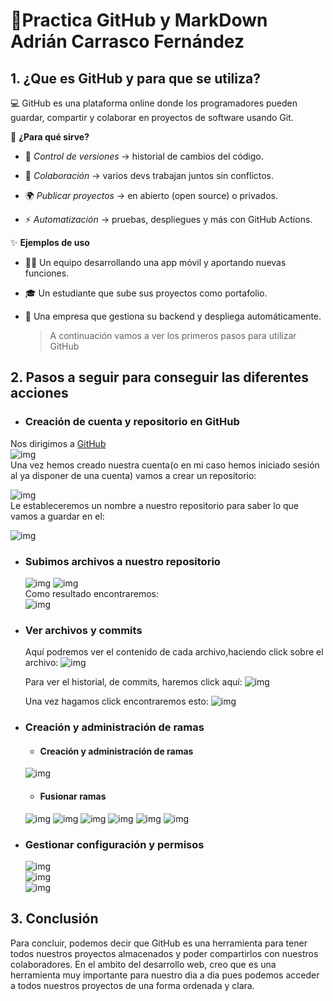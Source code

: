 # 📝Practica GitHub y MarkDown Adrián Carrasco Fernández 

## 1. ¿Que es GitHub y para que se utiliza?

💻 GitHub es una plataforma online donde los programadores pueden guardar, compartir y colaborar en proyectos de software usando Git.

🔧 **¿Para qué sirve?**

* 📜 _Control de versiones_ → historial de cambios del código.

* 🤝 _Colaboración_ → varios devs trabajan juntos sin conflictos.

* 🌍 _Publicar proyectos_ → en abierto (open source) o privados.

* ⚡ _Automatización_ → pruebas, despliegues y más con GitHub Actions.

✨ **Ejemplos de uso**

* 👩‍💻 Un equipo desarrollando una app móvil y aportando nuevas funciones.

* 🎓 Un estudiante que sube sus proyectos como portafolio.

* 🏢 Una empresa que gestiona su backend y despliega automáticamente.

  >A continuación vamos a ver los primeros pasos para utilizar GitHub

## 2. Pasos a seguir para conseguir las diferentes acciones

* ### Creación de cuenta y repositorio en GitHub
Nos dirigimos a [GitHub](https://github.com/)  
  ![img](https://github.com/AdriCarrasco22/Porfolio_Adrian_Carrasco_DAW/blob/main/UD1_GitHub_Y_MarkDown/Ejercicios/EjercicioGitHubYMarkDown/imagenes/00-img1.png)  
  Una vez hemos creado nuestra cuenta(o en mi caso hemos iniciado sesión al ya disponer de una cuenta) vamos a crear un repositorio:

  ![img](https://github.com/AdriCarrasco22/Porfolio_Adrian_Carrasco_DAW/blob/main/UD1_GitHub_Y_MarkDown/Ejercicios/EjercicioGitHubYMarkDown/imagenes/01-img2.png)  
  Le estableceremos un nombre a nuestro repositorio para saber lo que vamos a guardar en el:

  ![img](https://github.com/AdriCarrasco22/Porfolio_Adrian_Carrasco_DAW/blob/main/UD1_GitHub_Y_MarkDown/Ejercicios/EjercicioGitHubYMarkDown/imagenes/02-img.png)

* ### Subimos archivos a nuestro repositorio
  ![img](https://github.com/AdriCarrasco22/Porfolio_Adrian_Carrasco_DAW/blob/main/UD1_GitHub_Y_MarkDown/Ejercicios/EjercicioGitHubYMarkDown/imagenes/03-img.png)
  ![img](https://github.com/AdriCarrasco22/Porfolio_Adrian_Carrasco_DAW/blob/main/UD1_GitHub_Y_MarkDown/Ejercicios/EjercicioGitHubYMarkDown/imagenes/04-img.png)    
  Como resultado encontraremos:  
  ![img](https://github.com/AdriCarrasco22/Porfolio_Adrian_Carrasco_DAW/blob/main/UD1_GitHub_Y_MarkDown/Ejercicios/EjercicioGitHubYMarkDown/imagenes/05-img.png)

* ### Ver archivos y commits
  Aquí podremos ver el contenido de cada archivo,haciendo click sobre el archivo:
  ![img](https://github.com/AdriCarrasco22/Porfolio_Adrian_Carrasco_DAW/blob/main/UD1_GitHub_Y_MarkDown/Ejercicios/EjercicioGitHubYMarkDown/imagenes/06-img.png)
  
  Para ver el historial, de commits, haremos click aquí:
  ![img](https://github.com/AdriCarrasco22/Porfolio_Adrian_Carrasco_DAW/blob/main/UD1_GitHub_Y_MarkDown/Ejercicios/EjercicioGitHubYMarkDown/imagenes/07-img.png)

  Una vez hagamos click encontraremos esto:
  ![img](https://github.com/AdriCarrasco22/Porfolio_Adrian_Carrasco_DAW/blob/main/UD1_GitHub_Y_MarkDown/Ejercicios/EjercicioGitHubYMarkDown/imagenes/08-img.png)

* ### Creación y administración de ramas

  * #### Creación y administración de ramas
  ![img](https://github.com/AdriCarrasco22/Porfolio_Adrian_Carrasco_DAW/blob/main/UD1_GitHub_Y_MarkDown/Ejercicios/EjercicioGitHubYMarkDown/imagenes/09-img.png)

  * #### Fusionar ramas
  ![img](https://github.com/AdriCarrasco22/Porfolio_Adrian_Carrasco_DAW/blob/main/UD1_GitHub_Y_MarkDown/Ejercicios/EjercicioGitHubYMarkDown/imagenes/10-img.png)
  ![img](https://github.com/AdriCarrasco22/Porfolio_Adrian_Carrasco_DAW/blob/main/UD1_GitHub_Y_MarkDown/Ejercicios/EjercicioGitHubYMarkDown/imagenes/11-img.png)
  ![img](https://github.com/AdriCarrasco22/Porfolio_Adrian_Carrasco_DAW/blob/main/UD1_GitHub_Y_MarkDown/Ejercicios/EjercicioGitHubYMarkDown/imagenes/12-img.png)
  ![img](https://github.com/AdriCarrasco22/Porfolio_Adrian_Carrasco_DAW/blob/main/UD1_GitHub_Y_MarkDown/Ejercicios/EjercicioGitHubYMarkDown/imagenes/13-img.png)
  ![img](https://github.com/AdriCarrasco22/Porfolio_Adrian_Carrasco_DAW/blob/main/UD1_GitHub_Y_MarkDown/Ejercicios/EjercicioGitHubYMarkDown/imagenes/14-img.png)
  ![img](https://github.com/AdriCarrasco22/Porfolio_Adrian_Carrasco_DAW/blob/main/UD1_GitHub_Y_MarkDown/Ejercicios/EjercicioGitHubYMarkDown/imagenes/15-img.png)

* ### Gestionar configuración y permisos
  ![img](https://github.com/AdriCarrasco22/Porfolio_Adrian_Carrasco_DAW/blob/main/UD1_GitHub_Y_MarkDown/Ejercicios/EjercicioGitHubYMarkDown/imagenes/16-img.png)  
  ![img](https://github.com/AdriCarrasco22/Porfolio_Adrian_Carrasco_DAW/blob/main/UD1_GitHub_Y_MarkDown/Ejercicios/EjercicioGitHubYMarkDown/imagenes/17-img.png)  
  ![img](https://github.com/AdriCarrasco22/Porfolio_Adrian_Carrasco_DAW/blob/main/UD1_GitHub_Y_MarkDown/Ejercicios/EjercicioGitHubYMarkDown/imagenes/18-img.png)  

## 3. Conclusión
Para concluir, podemos decir que GitHub es una herramienta para tener todos nuestros proyectos almacenados y poder compartirlos con nuestros colaboradores. En el ambito del desarrollo web, creo que es una herramienta muy importante para nuestro dia a dia pues podemos acceder a todos nuestros proyectos de una forma ordenada y clara.
